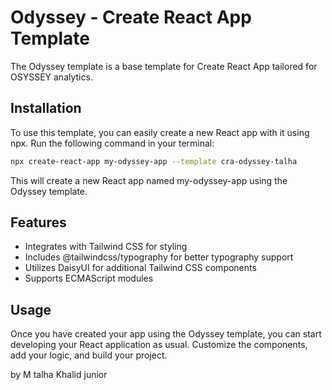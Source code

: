 # Odyssey - Create React App Template

The Odyssey template is a base template for Create React App tailored for OSYSSEY analytics.

## Installation

To use this template, you can easily create a new React app with it using npx. Run the following command in your terminal:

```bash
npx create-react-app my-odyssey-app --template cra-odyssey-talha 
```
This will create a new React app named my-odyssey-app using the Odyssey template.

## Features
- Integrates with Tailwind CSS for styling
- Includes @tailwindcss/typography for better typography support
- Utilizes DaisyUI for additional Tailwind CSS components
- Supports ECMAScript modules
## Usage
Once you have created your app using the Odyssey template, you can start developing your React application as usual. Customize the components, add your logic, and build your project.

by M talha Khalid junior